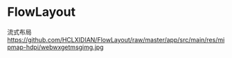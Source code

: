 # FlowLayout
流式布局
https://github.com/HCLXIDIAN/FlowLayout/raw/master/app/src/main/res/mipmap-hdpi/webwxgetmsgimg.jpg

